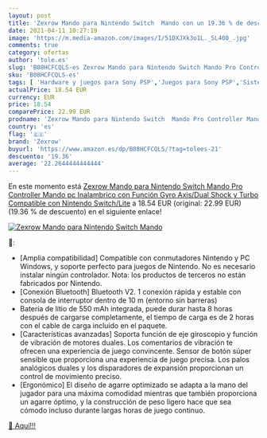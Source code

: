 ```yaml
---
layout: post
title: 'Zexrow Mando para Nintendo Switch  Mando con un 19.36 % de descuento'
date: 2021-04-11 10:27:19
image: 'https://m.media-amazon.com/images/I/51DXJXk3o1L._SL400_.jpg'
comments: true
category: ofertas
author: 'tole.es'
slug: 'B08HCFCQLS-es Zexrow Mando para Nintendo Switch Mando Pro Controller...'
sku: 'B08HCFCQLS-es'
tags: [ 'Hardware y juegos para Sony PSP','Juegos para Sony PSP','Sistemas precursores y micro consolas','Videojuegos','nintendo','zexrow', ]
actualPrice: 18.54 EUR
currency: EUR
price: 18.54
comparePrice: 22.99 EUR
prodname: 'Zexrow Mando para Nintendo Switch  Mando Pro Controller Mando pc Inalambrico con Función Gyro Axis/Dual Shock y Turbo Compatible con Nintendo Switch/Lite'
country: 'es'
flag: '🇪🇸'
brand: 'Zexrow'
buyurl: 'https://www.amazon.es/dp/B08HCFCQLS/?tag=tolees-21'
descuento: '19.36'
average: '22.2644444444444'
---
```


En este momento está [Zexrow Mando para Nintendo Switch  Mando Pro Controller Mando pc Inalambrico con Función Gyro Axis/Dual Shock y Turbo Compatible con Nintendo Switch/Lite](https://www.amazon.es/dp/B08HCFCQLS/?tag=tolees-21) a 18.54 EUR (original: 22.99 EUR) (19.36 %  de descuento) en el siguiente enlace!

[![Zexrow Mando para Nintendo Switch  Mando](https://m.media-amazon.com/images/I/51DXJXk3o1L._SL400_.jpg)](https://www.amazon.es/dp/B08HCFCQLS/?tag=tolees-21)

🔎:

- [Amplia compatibilidad] Compatible con conmutadores Nintendo y PC Windows, y soporte perfecto para juegos de Nintendo. No es necesario instalar ningún controlador. Nota: los productos de terceros no están fabricados por Nintendo.
- [Conexión Bluetooth] Bluetooth V2. 1 conexión rápida y estable con consola de interruptor dentro de 10 m (entorno sin barreras)
- Batería de litio de 550 mAh integrada, puede durar hasta 8 horas después de cargarse completamente, el tiempo de carga es de 2 horas con el cable de carga incluido en el paquete.
- [Características avanzadas] Soporta función de eje giroscopio y función de vibración de motores duales. Los comentarios de vibración te ofrecen una experiencia de juego convincente. Sensor de botón súper sensible que proporciona una experiencia de juego precisa. Los palos analógicos duales y los disparadores de expansión proporcionan un control de movimiento preciso.
- [Ergonómico] El diseño de agarre optimizado se adapta a la mano del jugador para una máxima comodidad mientras que también proporciona un agarre óptimo, y la construcción de peso ligero hace que sea cómodo incluso durante largas horas de juego continuo.

[🛒 Aquí!!!](https://www.amazon.es/dp/B08HCFCQLS/?tag=tolees-21)
